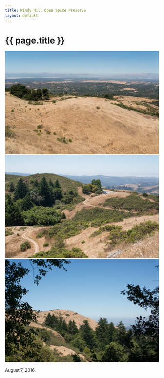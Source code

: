```yaml
---
title: Windy Hill Open Space Preserve
layout: default
---
```


# {{ page.title }}

<img src="wh-01.jpg"><br/>
<img src="wh-02.jpg"><br/>
<img src="wh-03.jpg"><br/>

August 7, 2016.
